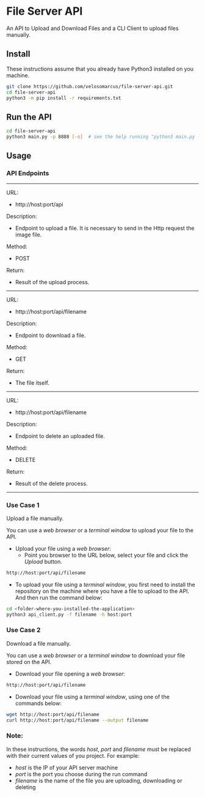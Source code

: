 # File Server API
An API to Upload and Download Files and a CLI Client to upload files manually.

## Install

These instructions assume that you already have Python3 installed on you machine.

```bash
git clone https://github.com/velosomarcus/file-server-api.git
cd file-server-api
python3 -m pip install -r requirements.txt
```

## Run the API

```bash
cd file-server-api
python3 main.py -p 8888 [-o]  # see the help running "python3 main.py --help"
```

## Usage

### API Endpoints
<hr />

URL:
- http://host:port/api

Description:
- Endpoint to upload a file. It is necessary to send in the Http request the image file.

Method:
- POST

Return:
- Result of the upload process.

<hr />

URL:
- http://host:port/api/filename

Description:
- Endpoint to download a file.

Method:
- GET

Return:
- The file itself.

<hr />

URL:
- http://host:port/api/filename

Description:
- Endpoint to delete an uploaded file.

Method:
- DELETE

Return:
- Result of the delete process.

<hr />

### Use Case 1
Upload a file manually.

You can use a *web browser* or a *terminal window* to 
upload your file to the API.

- Upload your file using a *web browser*:
  - Point you browser to the URL below, select your file and click the *Upload* button.
```bash
http://host:port/api/filename
```

- To upload your file using a *terminal window*, 
  you first need to install the repository on 
  the machine where you have a file to upload to the API.
  And then run the command below:
```bash
cd <folder-where-you-installed-the-application>
python3 api_client.py -f filename -h host:port
```

### Use Case 2 
Download a file manually.

You can use a *web browser* or a *terminal window* to 
download your file stored on the API.

- Download your file opening a *web browser*:
```bash
http://host:port/api/filename
```
- Download your file using a *terminal window*, using one of the commands below:
```bash
wget http://host:port/api/filename
curl http://host:port/api/filename --output filename
```


### Note:

In these instructions, the words *host*, *port* and *filename* 
must be replaced with their current values of you project. 
For example: 
- *host* is the IP of your API server machine
- *port* is the port you choose during the run command
- *filename* is the name of the file you are uploading, downloading or deleting
